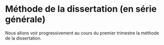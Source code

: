 # Méthode de la dissertation (en série générale)

Nous allons voir progressivement au cours du premier trimestre la méthode de la dissertation.

<!-- - 🤖 [Un chatbot pour poser vos questions à propos de la méthode de la dissertation](https://eyssette.github.io/chatMD/#dissertation-philo)
- [Fiche récapitulative](https://nuage03.apps.education.fr/index.php/s/GBPDRWzA3qaBnPR)
- [Modèle de dissertation rédigée](https://nuage03.apps.education.fr/index.php/s/eYqNySWem5jAagt) -->